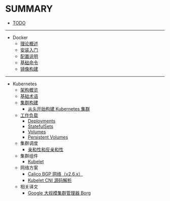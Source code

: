 # SUMMARY

* [TODO](todo.md)

---

* Docker
    * [理论概述](moby/chapter1.md)
    * [安装入门](moby/chapter2.md)
    * [配置说明](moby/chapter3.md)
    * [基础命令](moby/chapter4.md)
    * [镜像构建](moby/chapter5.md)

---

* Kubernetes
    * [架构概览](k8s/arch.md)
    * [基础术语](k8s/concepts.md)
    * [集群构建](k8s/install.md)
        * [从头开始构建 Kubernetes 集群](k8s/install-manual.md)
    * [工作负载](k8s/workload.md)
        * [Deployments](k8s/concepts-deployments.md)
        * [StatefulSets](k8s/concepts-statefulsets.md)
        * [Volumes](k8s/concepts-volumes.md)
        * [Persistent Volumes](k8s/concepts-pv.md)
    * 集群调度
        * [亲和性和反亲和性](k8s/assigning-pods-to-nodes.md)
    * 集群组件
        * [Kubelet](k8s/kubelet.md)
    * 网络方案
        * [Calico BGP 网络（v2.6.x）](k8s/calico.md)
        * [Kubelet CNI 源码解析](k8s/src-kubelet-cni.md)
    * 相关译文
        * [Google 大规模集群管理器 Borg](k8s/borg.md)
